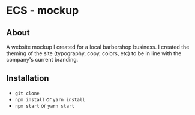 # ECS - mockup

## About

A website mockup I created for a local barbershop business. I created the theming of the site (typography, copy, colors, etc) to be in line with the company's current branding.

## Installation

- `git clone`
- `npm install` or `yarn install`
- `npm start` or `yarn start`
